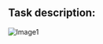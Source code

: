 ## Task description:

![Image1](https://github.com/pavel-prykhodko96/portfolio/raw/master/ball_path/description_picture.png)  
